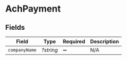 # AchPayment


## Fields

| Field              | Type               | Required           | Description        |
| ------------------ | ------------------ | ------------------ | ------------------ |
| `companyName`      | *?string*          | :heavy_minus_sign: | N/A                |